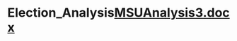 # Election_Analysis[MSUAnalysis3.docx](https://github.com/lemleysamantha/Election_Analysis/files/9024187/MSUAnalysis3.docx)
